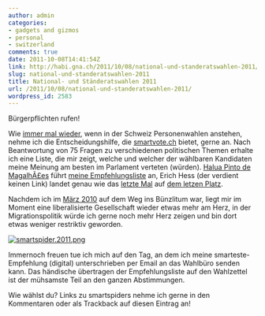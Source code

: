 ```yaml
---
author: admin
categories:
- gadgets and gizmos
- personal
- switzerland
comments: true
date: 2011-10-08T14:41:54Z
link: http://habi.gna.ch/2011/10/08/national-und-standeratswahlen-2011/
slug: national-und-standeratswahlen-2011
title: National- und Ständeratswahlen 2011
url: /2011/10/08/national-und-standeratswahlen-2011/
wordpress_id: 2583
---
```


Bürgerpflichten rufen!




Wie [immer mal wieder](http://habi.gna.ch/?s=smartvote), wenn in der Schweiz Personenwahlen anstehen, nehme ich die Entscheidungshilfe, die [smartvote.ch](http://smartvote.ch/) bietet, gerne an. Nach Beantwortung von 75 Fragen zu verschiedenen politischen Themen erhalte ich eine Liste, die mir zeigt, welche und welcher der wählbaren Kandidaten meine Meinung am besten im Parlament verteten (würden). [Halua Pinto de MagalhÃ£es](http://www.spbern.ch/index.php?id=2203) führt [meine Empfehlungsliste](http://habi.gna.ch/wp-content/uploads/2011/10/recommendation.nationalrat.2011.pdf) an, Erich Hess (der verdient keinen Link) landet genau wie das [letzte Mal](http://status.davidhaberthuer.ch/notice/11258) auf [dem letzen Platz](http://cl.ly/AnMl).




Nachdem ich im [März 2010](http://habi.gna.ch/2010/03/22/regierungsratswahlen/) auf dem Weg ins Bünzlitum war, liegt mir im Moment eine liberalisierte Gesellschaft wieder etwas mehr am Herz, in der Migrationspolitik würde ich gerne noch mehr Herz zeigen und bin dort etwas weniger restriktiv geworden.  

[![smartspider.2011.png](http://habi.gna.ch/wp-content/uploads/2011/10/smartspider.2011-tm.jpg)](http://habi.gna.ch/wp-content/uploads/2011/10/smartspider.2011.png)

  



Immernoch freuen tue ich mich auf den Tag, an dem ich meine smarteste-Empfehlung (digital) unterschrieben per Email an das Wahlbüro senden kann. Das händische übertragen der Empfehlungsliste auf den Wahlzettel ist der mühsamste Teil an den ganzen Abstimmungen.




Wie wählst du? Links zu smartspiders nehme ich gerne in den Kommentaren oder als Trackback auf diesen Eintrag an!

